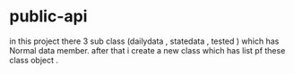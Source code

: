 # public-api
in this project there 3 sub class (dailydata , statedata , tested ) which has Normal data member. after that i create a new class which has list pf these class object . 
